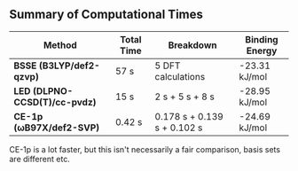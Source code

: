 ## Summary of Computational Times

| Method | Total Time | Breakdown | Binding Energy |
|--------|------------|-----------|----------------|
| **BSSE (B3LYP/def2-qzvp)** | 57 s | 5 DFT calculations | -23.31 kJ/mol |
| **LED (DLPNO-CCSD(T)/cc-pvdz)** | 15 s | 2 s + 5 s + 8 s | -28.95 kJ/mol |
| **CE-1p (ωB97X/def2-SVP)** | 0.42 s | 0.178 s + 0.139 s + 0.102 s | -24.69 kJ/mol |

CE-1p is a lot faster, but this isn't necessarily a fair comparison, basis sets are different etc.
